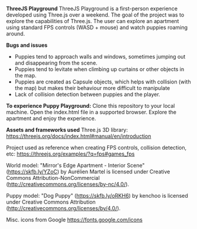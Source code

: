 
**ThreeJS Playground**
ThreeJS Playground is a first-person experience developed using Three.js over a weekend. The goal of the project was to explore the capabilities of Three.js.
The user can explore an apartment using standard FPS controls (WASD + mouse) and watch puppies roaming around. 

**Bugs and issues**
- Puppies tend to approach walls and windows, sometimes jumping out and disappearing from the scene.
- Puppies tend to levitate when climbing up curtains or other objects in the map. 
- Puppies are created as Capsule objects, which helps with collision (with the map) but makes their behaviour more difficult to manipulate
- Lack of collision detection between puppies and the player.

**To experience Puppy Playground:**
Clone this repository to your local machine.
Open the index.html file in a supported browser.
Explore the apartment and enjoy the experience.

**Assets and frameworks used**
Three.js 3D library:
https://threejs.org/docs/index.html#manual/en/introduction

Project used as reference when creating FPS controls, collision detection, etc:
https://threejs.org/examples/?q=fps#games_fps

World model:
"Mirror's Edge Apartment - Interior Scene" (https://skfb.ly/YZoC) by Aurélien Martel is licensed under Creative Commons Attribution-NonCommercial (http://creativecommons.org/licenses/by-nc/4.0/).

Puppy model:
"Dog Puppy" (https://skfb.ly/oRKH6) by kenchoo is licensed under Creative Commons Attribution (http://creativecommons.org/licenses/by/4.0/).

Misc. icons from Google
https://fonts.google.com/icons


